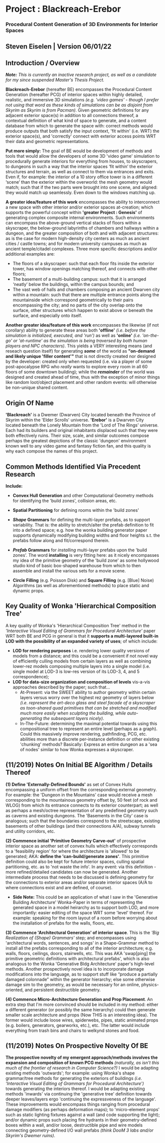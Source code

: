 # Project : Blackreach-Erebor
### Procedural Content Generation of 3D Environments for Interior Spaces
Steven Eiselen | Version 06/01/22
---

## Introduction / Overview

***Note:** This is currently an inactive research project, as well as a candidate for my since suspended Master's Thesis Project.*

**Blackreach-Erebor** (hereafter BE) encompasses the Procedural Content Generation (hereafter PCG) of interior spaces within highly detailed, realistic, and immersive 3D simulations *(e.g. 'video games' - though I prefer not using that word as these kinds of simulations can be as disjoint from Skyrim as Skyrim is from Pacman)*. Given geometric definitions for any adjacent exterior space(s) in addition to all connections thereof, a contextual definition of what kind of space to generate, and a content database from which to generate the space with: correct methods would produce outputs that both satisfy the input context, 'fit within' (i.e. WRT) the exterior space(s), and 'correctly' connect with exterior access points WRT their data and geometric representations.

**Put more simply:** The goal of BE would be development of methods and tools that would allow the developers of some 3D 'video game' simulation to procedurally generate interiors for everything from houses, to skyscrapers, to dungeons in such a way that the interior spaces ‘fit within’ the exterior structures and terrain, as well as connect to them via entrances and exits. Even if, for example: the interior of a 10 story office tower is in a different ‘scene’ than the exterior within the overworld: the mesh geometry would match; such that if the two parts were brought into one scene, and aligned: they would match up seamlessly. Even down to the windows matching up.

**A greater idea/feature of this work** encompasses the ability to interconnect a new space with other interior and/or exterior spaces at-creation; which supports the powerful concept within **'greater Project : Genesis'** of generating complex composite internal environments. Such environments can encompass the above-ground vertical stacks of floors within a skyscraper, the below-ground labyrinths of chambers and hallways within a dungeon, and the greater composition of both and with adjacent structures: as is the case for modern high-density city centers as much as ancient cities / castle towns; and for modern university campuses as much as ancient temple/citadel complexes. Three more specific descriptions and/or additional examples are:

* The floors of a skyscraper: such that each floor fits inside the exterior tower, has window openings matching thereof, and connects with other floors;
* The basement of a multi-building campus: such that it is arranged ‘neatly’ below the buildings, within the campus bounds; and
* The vast web of halls and chambers composing an ancient Dwarven city within a mountain: such that there are multiple entrance points along the mountainside which correspond geometrically to their pairs encompassing the city; and no parts of the city overlap onto the surface, other structures which happen to exist above or beneath the surface, and especially onto itself.

**Another greater idea/feature of this work** encompasses the likewise (if not corollary) ability to generate these areas both **'offline'** *(i.e. before the simulation is initialized, executed, and 'run')* as well as **'online'** *(i.e. 'on-the-go' or 'at-runtime' as the simulation is being traversed by both human players and NPC characters)*. This yields a VERY interesting means (and reseach question itself) for generating ***some*** of the world as **"on-demand and likely unique 'filler content'"** that is not directly created nor designed by the developer: created only when requested (i.e. via a player of some post-apocalypse RPG who *really* wants to explore every room in all 60 floors of some downtown building); while the ***remainder*** of the world was designed and created ahead of time, thus with the exception of minor things like random loot/object placement and other random events: will otherwise be non-unique shared content.


## Origin Of Name

**'Blackreach'** is a Dwemer (Dwarven) City located beneath the Province of Skyrim within the 'Elder Scrolls' universe. **'Erebor'** is a Dwarven City located beneath the Lonely Mountain from the 'Lord of The Rings' universe. Each had its builders and original inhabitants displaced such that they were both effectively ruins. Their size, scale, and similar outcomes compose perhaps the greatest depictions of the classic 'dungeon' environment known well to any video game and fantasy fiction fan, and this quality is why each compose the names of this project.


## Common Methods Identified Via Precedent Research

**Include:**
* **Convex Hull Generation** and other Computational Geometry methods for identifying the 'build zones', collision areas, etc.
* **Spatial Partitioning** for defining rooms within the 'build zones'

* ***Shape* Grammars** for defining the multi-layer prefabs, as to support variability. That is: the ability to stretch/alter the prefab definition to fit into a defined space; e.g. how the wonka building generator paper supports dynamically modifying building widths and floor heights s.t. the prefabs follow along and fit/correspond therein.

* ***Prefab* Grammars** for *installing* multi-layer prefabs upon the 'build zones'. The word **installing** is very fitting here: as it nicely encompasses my idea of the primitive geometry of the 'build zone' as some hollywood studio kind of basic box-shaped warehouse from which to then assemble and install the various sets for a movie scene.

* **Circle Filling** (e.g. Poisson Disk) and **Square Filling** (e.g. [Blue] Noise) Algorithms (as well as aforementioned methods) to place static and dynamic props.


## Key Quality of Wonka 'Hierarchical Composition Tree'

A key quality of Wonka's 'Hierarchical Composition Tree' method in the *'Interactive Visual Editing of Grammars for Procedural Architecture'* paper WRT both BE and PCG in general is that it **supports a multi-layered built-in LOD with the possibility of an expanded variety of uses**; of which include:

* **LOD for rendering purposes** i.e. rendering lower quality versions of models from a distance; and this could be a convenient if not novel way of efficiently culling models from certain layers as well as combining lower-rez models composing multiple layers into a single model (i.e. single model at LOD-3 is low-res version of its LOD-3, 4, and 5 correspondence);
* **LOD for data-size organization and composition of levels** vis-a-vis approaches described by the paper; such that...
  * At-Present: via the SWEET ability to author geometry within certain layers versus worry over the highest rez geometry of layers below *(i.e. represent the art-deco glass and steel facade of a skyscraper as toon-shared quad primitives that can be stretched and modified much more easily when sculpting the building, while auto-generating the subsequent layers nicely)*.
  * In-The-Future: determining the maximal potential towards using this compositional tree to represent an entire level (perhaps as a graph). Could this massively improve rendering, pathfinding, PCG, etc. abilities more than a discrete per-instance definition or other existing 'chunking' methods? Basically: Express an entire dungeon as a 'sea of nodes' similar to how Wonka expresses a skyscraper.


## (11/2019) Notes On Initial BE Algorithm / Details Thereof

**(1) Define 'Externally-Defined Bounds'** as set of Convex Hulls encompassing a uniform offset from the corresponding external geometry. For example: the 'Dungeon in the Mountains' case would receive a mesh corresponding to the mountainous geometry offset by, 50 feet (of rock and WLOG) from which its entrance connects to its exterior counterpart; as well as perhaps a mesh/octree representation of any predefined geometry such as caverns and existing dungeons. The 'Basements in the City' case is analogous; such that the boundaries correspond to the streetscape, existing basements of other buildings (and their connections A/A), subway tunnels and utility corridors, etc.

**(2) Commence initial 'Primitive Geometry Carve-out'** of prospective interior space as another set of convex hulls which effectively corresponds to a 'feasibility region' for where the architecture is 'allowed' to be generated; AKA: **define the 'can-build/generate zones'**. This primitive definition could also be kept for future interior spaces, culling spatial partitioning, etc. as to 'not waste the info'. In any event: via this definition - more refined/detailed candidates can now be generated. Another intermediate process that needs to be discussed is defining geometry for the connections to exterior areas and/or separate interior spaces (A/A to where connections exist and are defined, of course).

* **Side Note:** This could be an application of what I saw in the 'Generative Building Architecture' Wonka-Paper in terms of representing the generated space in a model heirarchy as to support both LOD, and more importantly: easier editing of the space WRT some 'level' thereof. For example: speaking for the room layout of a room before worrying about the installation of prefabs for the walls, floors, etc.

**(3) Commence 'Architectural Generation' of interior space**. This is the *'Big Realization of (Shape) Grammars'* step; and encompasses using 'architectural words, sentences, and songs' in a Shape-Grammar method to install all the prefabs corresponding to all of the interior architecture; e.g. walls, floors, ceilings, doors, stairwells, etc. This was AKA 'swap[ping] the primitive geometric definitions with architectural prefabs', which is also analogous to the Wonka 'Generative Bldg Architecture' paper's high-level methods. Another prospectively novel idea is to incorporate damage modifications into the language, as to support stuff like “produce a partially damaged colonnade” within the generator hierarchy; else some otherwise damage sim to the geometry, as would be necessary for an online, physics-oriented,  and persistent destructible geometry.

**(4) Commence Micro-Architecture Generation and Prop Placement**. An extra step that I'm more convinced should be included in my method: either a different generator (or possibly the same hierarchy) could then generate smaller scale architecture and props (Now THIS is an interesting idea). The former would include loose wires, spiderwebs, pipes, static animated props (e.g. boilers, generators, gearworks, etc.), etc. The latter would include everything from trash bins and chairs to welkynd stones and food.


## (11/2019) Notes On Prospective Novelty Of BE

**The prospective novelty of my emergent approach/methods involves the expansion and composition of known PCG methods** *(naturally, as isn't this much of the frontier of research in Computer Science?)* I would be adapting existing methods 'outwards'; for example: using Wonka's shape grammar/tree methods for generating the exteriors of buildings *(i.e. 'Interactive Visual Editing of Grammars for Procedural Architecture')* towards generating the interiors thereof. I would be adapting existing methods 'inwards' via continuing the 'generative tree' definition towards deeper leaves/layers ergo 'continuing the expressveness of the language'. These improvements would encompass things ranging from procedural damage modifiers (as perhaps deformation maps); to 'micro-element props' such as static lighting fixtures against a wall (and code supporting the light); and/or dynamic props such placing fire hydrants in their geometry-defined boxes within a wall, and/or loose, destructible pipe and wire models connecting geometry-defined I/O wall prefabs *(think DooM 3 labs and/or Skyrim's Dwemer ruins)*.
